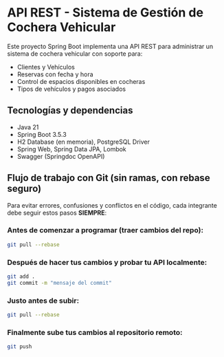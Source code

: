 # API REST - Sistema de Gestión de Cochera Vehicular

Este proyecto Spring Boot implementa una API REST para administrar un sistema de cochera vehicular con soporte para:

- Clientes y Vehículos
- Reservas con fecha y hora
- Control de espacios disponibles en cocheras
- Tipos de vehículos y pagos asociados

## Tecnologías y dependencias

- Java 21
- Spring Boot 3.5.3
- H2 Database (en memoria), PostgreSQL Driver
- Spring Web, Spring Data JPA, Lombok
- Swagger (Springdoc OpenAPI)

## Flujo de trabajo con Git (sin ramas, con rebase seguro)

Para evitar errores, confusiones y conflictos en el código, cada integrante debe seguir estos pasos **SIEMPRE**:

### Antes de comenzar a programar (traer cambios del repo):

```bash
git pull --rebase
```

### Después de hacer tus cambios y probar tu API localmente:

```bash
git add .
git commit -m "mensaje del commit"
```

### Justo antes de subir:

```bash
git pull --rebase
```

### Finalmente sube tus cambios al repositorio remoto:

```bash
git push
```
